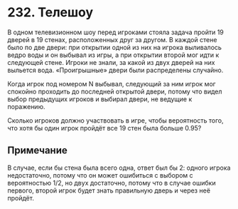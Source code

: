 # 232. Телешоу

В одном телевизионном шоу перед игроками стояла задача пройти 19 дверей в 19 стенах, расположенных друг за другом. В каждой стене было по две двери: при открытии одной из них на игрока выливалось ведро воды и он выбывал из игры, а при открытии второй мог идти к следующей стене. Игроки не знали, за какой из двух дверей на них выльется вода. «Проигрышные» двери были распределены случайно.

Когда игрок под номером N выбывал, следующий за ним игрок мог спокойно проходить до последней открытой двери, потому что видел выбор предыдущих игроков и выбирал двери, не ведущие к поражению.

Сколько игроков должно участвовать в игре, чтобы вероятность того, что хотя бы один игрок пройдёт все 19 стен была больше 0.95?

## Примечание
В случае, если бы стена была всего одна, ответ был бы 2: одного игрока недостаточно, потому что он может ошибиться с выбором с вероятностью 1/2, но двух достаточно, потому что в случае ошибки первого, второй игрок будет знать правильную дверь и через неё пройдёт.

